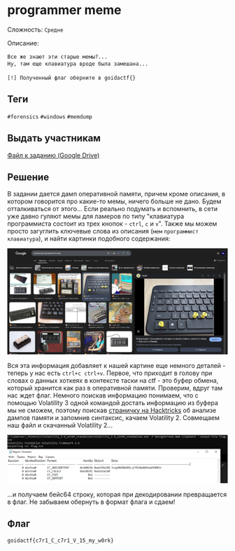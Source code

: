 # programmer meme
Сложность: `Средне`

Описание:

    Все же знают эти старые мемы?...
    Ну, там еще клавиатура вроде была замешана...
    
    [!] Полученный флаг оберните в goidactf{}

## Теги
`#forensics` `#windows` `#memdump`

## Выдать участникам
[Файл к заданию (Google Drive)](https://drive.google.com/drive/folders/1mHqUlH5r5YAy1kcAdwxVvZZAg4Gyk2my)

## Решение
В задании дается дамп оперативной памяти, причем кроме описания, в котором говорится про какие-то мемы, ничего больше не дано. Будем отталкиваться от этого...
Если реально подумать и вспомнить, в сети уже давно гуляют мемы для ламеров по типу "клавиатура программиста состоит из трех кнопок - `ctrl`, `c` и `v`". Также мы можем просто загуглить ключевые слова из описания (`мем` `программист` `клавиатура`), и найти картинки подобного содержания:

![Мемы](https://github.com/k10nex/goidactf2024-tasks/blob/main/Forensics/programmer%20meme/pics-for-writeup/pic.png)

Вся эта информация добавляет к нашей картине еще немного деталей - теперь у нас есть `ctrl+c ctrl+v`.
Первое, что приходит в голову при словах о данных хоткеях в контексте таски на ctf - это буфер обмена, который хранится как раз в оперативной памяти. Проверим, вдруг там нас ждет флаг.
Немного поискав информацию понимаем, что с помощью Volatility 3 одной командой достать информацию из буфера мы не сможем, поэтому поискав [страничку на Hacktricks](https://book.hacktricks.wiki/en/generic-methodologies-and-resources/basic-forensic-methodology/memory-dump-analysis/volatility-cheatsheet.html#get-clipboard) об анализе дампов памяти и запомнив синтаксис, качаем Volatility 2.
Совмещаем наш файл и скачанный Volatility 2...

![flag](https://github.com/k10nex/goidactf2024-tasks/blob/main/Forensics/programmer%20meme/pics-for-writeup/pic1.png)

...и получаем бейс64 строку, которая при декодировании превращается в флаг.
Не забываем обернуть в формат флага и сдаем!
## Флаг

    goidactf{c7r1_C_c7r1_V_15_my_w0rk}
